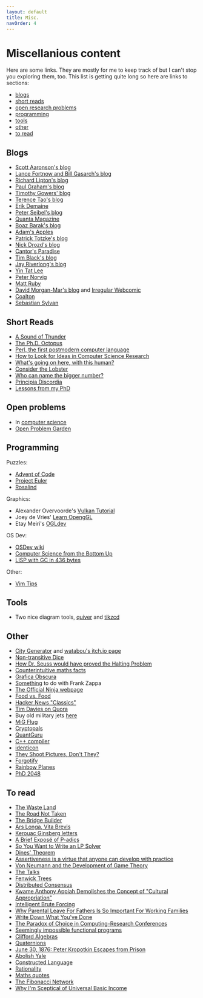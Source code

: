 ```yaml
---
layout: default
title: Misc.
navOrder: 4
---
```


# Miscellanious content

Here are some links. They are mostly for me to keep track of but I can't stop
you exploring them, too. This list is getting quite long so here are links to
sections:
- [blogs](#blogs)
- [short reads](#short-reads)
- [open research problems](#open-problems)
- [programming](#programming)
- [tools](#tools)
- [other](#other)
- [to read](#to-read)

## Blogs

- [Scott Aaronson's blog](https://www.scottaaronson.com/blog/)
- [Lance Fortnow and Bill Gasarch's blog](https://blog.computationalcomplexity.org/)
- [Richard Lipton's blog](https://rjlipton.wpcomstaging.com/)
- [Paul Graham's blog](http://www.paulgraham.com/)
- [Timothy Gowers' blog](https://gowers.wordpress.com/)
- [Terence Tao's blog](https://terrytao.wordpress.com/)
- [Erik Demaine](http://erikdemaine.org/)
- [Peter Seibel's blog](https://gigamonkeys.com/)
- [Quanta Magazine](https://www.quantamagazine.org/)
- [Boaz Barak's blog](https://windowsontheory.org/)
- [Adam's Apples](https://adamapples.blogspot.com/)
- [Patrick Totzke's blog](https://cgi.csc.liv.ac.uk/~patrick/)
- [Nick Drozd's blog](https://nickdrozd.github.io/)
- [Cantor's Paradise](https://www.cantorsparadise.com/)
- [Tim Black's blog](http://math.uchicago.edu/~timblack/)
- [Jay Riverlong's blog](https://jayriverlong.github.io/)
- [Yin Tat Lee](https://yintat.com/)
- [Peter Norvig](http://www.norvig.com/)
- [Matt Ruby](https://mattruby.substack.com/)
- [David Morgan-Mar's blog](https://www.dangermouse.net/) and [Irregular
  Webcomic](https://www.irregularwebcomic.net/)
- [Coalton](https://coalton-lang.github.io/)
- [Sebastian Sylvan](https://www.sebastiansylvan.com/)

## Short Reads

- [A Sound of Thunder](http://www.astro.sunysb.edu/fwalter/AST389/ASoundofThunder.pdf)
- [The Ph.D. Octopus](https://www.uky.edu/~eushe2/Pajares/octopus.html)
- [Perl, the first postmodern computer language](http://www.wall.org/~larry/pm.html)
- [How to Look for Ideas in Computer Science
  Research](https://medium.com/digital-diplomacy/how-to-look-for-ideas-in-computer-science-research-7a3fa6f4696f)
- [What's going on here, with this
  human?](https://grahamduncan.blog/whats-going-on-here/)
- [Consider the
  Lobster](https://genius.com/David-foster-wallace-consider-the-lobster-annotated)
- [Who can name the bigger
  number?](https://www.scottaaronson.com/writings/bignumbers.html)
- [Principia Discordia](http://www.principiadiscordia.com/book/1.php)
- [Lessons from my PhD](https://web.eecs.utk.edu/~azh/blog/lessonsfrommyphd.html)

## Open problems

- In [computer science](https://a3nm.net/work/research/questions/)
- [Open Problem Garden](www.openproblemgarden.org/)

## Programming

Puzzles:
- [Advent of Code](https://adventofcode.com/)
- [Project Euler](https://projecteuler.net/)
- [Rosalind](https://rosalind.info/problems/locations/)

Graphics:
- Alexander Overvoorde's [Vulkan Tutorial](https://vulkan-tutorial.com/)
- Joey de Vries' [Learn OpengGL](https://learnopengl.com/)
- Etay Meiri's [OGLdev](https://ogldev.org/)

OS Dev:
- [OSDev wiki](https://wiki.osdev.org/)
- [Computer Science from the Bottom Up](https://www.bottomupcs.com/)
- [LISP with GC in 436 bytes](https://justine.lol/sectorlisp2/)

Other:
- [Vim Tips](https://vimtips.strix.dev/)

## Tools

- Two nice diagram tools, [quiver](https://q.uiver.app/) and
  [tikzcd](https://tikzcd.yichuanshen.de/)

## Other

- [City Generator](https://watabou.github.io/city-generator/) and [watabou's itch.io page](https://watabou.itch.io/)
- [Non-transitive Dice](https://singingbanana.com/dice/article.htm)
- [How Dr. Seuss would have proved the Halting
  Problem](https://ebiquity.umbc.edu/blogger/2008/01/19/how-dr-suess-would-prove-the-halting-problem-undecidable/)
- [Counterintuitive maths
  facts](https://axisofordinary.substack.com/p/the-most-counterintuitive-facts-in)
- [Grafica Obscura](http://graficaobscura.com/)
- [Something](http://www.arf.ru/Notes/) to do with Frank Zappa
- [The Official Ninja webpage](www.realultimatepower.net)
- [Food vs. Food](https://kale.world/)
- [Hacker News "Classics"](https://jsomers.net/hn/)
- [Tim Davies on Quora](https://www.quora.com/profile/Tim-Davies-28)
- Buy old military jets [here](https://www.everettaero.com/)
- [MiG Flug](https://migflug.com/jetflights/)
- [Cryptopals](https://cryptopals.com/)
- [QuantGuru](https://quantguru.ai/index.php/en/)
- [C++ compiler](https://stackoverflow.com/questions/5508110/why-is-this-program-erroneously-rejected-by-three-c-compilers)
- [identicon](https://github.com/identicons/wombathead.png)
- [They Shoot Pictures, Don't
  They?](https://www.theyshootpictures.com/index.htm)
- [Forgotify](https://forgotify.com/player.cfm)
- [Rainbow Planes](https://booktwo.org/notebook/rainbow-plane-002-kiev/)
- [PhD 2048](https://ymfa.github.io/phd-2048/)

## To read

- [The Waste Land](https://www.poetryfoundation.org/poems/47311/the-waste-land)
- [The Road Not Taken](https://www.poetryfoundation.org/poems/44272/the-road-not-taken)
- [The Bridge Builder](https://www.poetryfoundation.org/poems/52702/the-bridge-builder)
- [Ars Longa, Vita Brevis](https://slatestarcodex.com/2017/11/09/ars-longa-vita-brevis/)
- [Kerouac Ginsberg letters](https://granta.com/kerouac-ginsberg-the-letters/)
- [A Brief Exposé of P-adics](https://tomrocksmaths.com/2021/07/02/a-brief-expose-of-p-adics/)
- [So You Want to Write an LP Solver](https://pvk.ca/Blog/2013/12/19/so-you-want-to-write-an-lp-solver/)
- [Dines' Theorem](https://www.cs.cmu.edu/~alw1/blog/dines.html)
- [Assertiveness is a virtue that anyone can develop with practice](https://psyche.co/ideas/assertiveness-is-a-virtue-that-anyone-can-develop-with-practice)
- [Von Neumann and the Development of Game Theory](https://cs.stanford.edu/people/eroberts/courses/soco/projects/1998-99/game-theory/neumann.html)
- [The Talks](https://the-talks.com/interview_tag/hollywood-icons/)
- [Fenwick Trees](https://jornhub.dev/articles/fenwick-trees/)
- [Distributed Consensus](https://www.bschaatsbergen.com/distributed-consensus)
- [Kwame Anthony Appiah Demolishes the Concept of "Cultural Appropriation"](https://stallman.org/articles/cultural-appropriation.html)
- [Intelligent Brute Forcing](https://davidkoloski.me/blog/intelligent-brute-forcing/)
- [Why Parental Leave For Fathers Is So Important For Working Families](https://www.dol.gov/sites/dolgov/files/OASP/legacy/files/PaternityBrief.pdf)
- [Write Down What You've Done](https://terrytao.wordpress.com/career-advice/write-down-what-youve-done/)
- [The Paradox of Choice in Computing-Research Conferences](https://cacm.acm.org/magazines/2021/11/256373-the-paradox-of-choice-in-computing-research-conferences/fulltext)
- [Seemingly impossible functional programs](http://math.andrej.com/2007/09/28/seemingly-impossible-functional-programs/)
- [Clifford Algebras](https://math.ucr.edu/home/baez/octonions/node6.html)
- [Quaternions](https://marctenbosch.com/quaternions/)
- [June 30, 1876: Peter Kropotkin Escapes from Prison](https://crimethinc.com/2021/12/09/june-30-1876-peter-kropotkin-escapes-from-prison-a-tale-of-derring-do-on-the-occasion-of-his-birthday)
- [Abolish Yale](https://yaledailynews.com/blog/2021/12/10/abolish-yale/)
- [Constructed Language](https://en.wikipedia.org/wiki/Constructed_language)
- [Rationality](https://stanford.edu/~alroth/rational.html)
- [Maths quotes](https://www.math.ucla.edu/%7Emason/wisdom/predrag.txt)
- [The Fibonacci Network](https://blog.jordan.matelsky.com/fib-graph/)
- [Why I'm Sceptical of Universal Basic Income](https://dynomight.net/2020/12/03/why-im-skeptical-of-UBI/)
